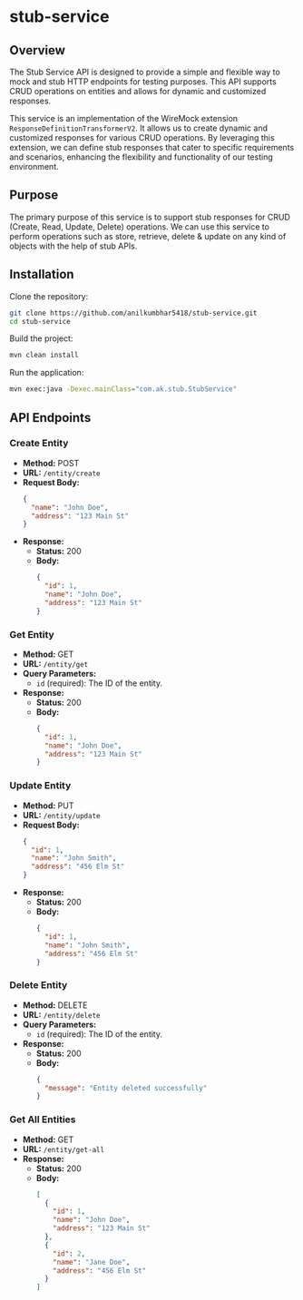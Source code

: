 # stub-service

## Overview
The Stub Service API is designed to provide a simple and flexible way to mock and stub HTTP endpoints for testing purposes. This API supports CRUD operations on entities and allows for dynamic and customized responses.

This service is an implementation of the WireMock extension `ResponseDefinitionTransformerV2`. It allows us to create dynamic and customized responses for various CRUD operations. By leveraging this extension, we can define stub responses that cater to specific requirements and scenarios, enhancing the flexibility and functionality of our testing environment.

## Purpose
The primary purpose of this service is to support stub responses for CRUD (Create, Read, Update, Delete) operations. We can use this service to perform operations such as store, retrieve, delete & update on any kind of objects with the help of stub APIs. 

## Installation
Clone the repository:
```sh
git clone https://github.com/anilkumbhar5418/stub-service.git
cd stub-service
```

Build the project:
```sh
mvn clean install
```

Run the application:
```sh
mvn exec:java -Dexec.mainClass="com.ak.stub.StubService"
```

## API Endpoints

### Create Entity
- **Method:** POST
- **URL:** `/entity/create`
- **Request Body:**
  ```json
  {
    "name": "John Doe",
    "address": "123 Main St"
  }
  ```
- **Response:**
    - **Status:** 200
    - **Body:**
      ```json
      {
        "id": 1,
        "name": "John Doe",
        "address": "123 Main St"
      }
      ```

### Get Entity
- **Method:** GET
- **URL:** `/entity/get`
- **Query Parameters:**
    - `id` (required): The ID of the entity.
- **Response:**
    - **Status:** 200
    - **Body:**
      ```json
      {
        "id": 1,
        "name": "John Doe",
        "address": "123 Main St"
      }
      ```

### Update Entity
- **Method:** PUT
- **URL:** `/entity/update`
- **Request Body:**
  ```json
  {
    "id": 1,
    "name": "John Smith",
    "address": "456 Elm St"
  }
  ```
- **Response:**
    - **Status:** 200
    - **Body:**
      ```json
      {
        "id": 1,
        "name": "John Smith",
        "address": "456 Elm St"
      }
      ```

### Delete Entity
- **Method:** DELETE
- **URL:** `/entity/delete`
- **Query Parameters:**
    - `id` (required): The ID of the entity.
- **Response:**
    - **Status:** 200
    - **Body:**
      ```json
      {
        "message": "Entity deleted successfully"
      }
      ```

### Get All Entities
- **Method:** GET
- **URL:** `/entity/get-all`
- **Response:**
    - **Status:** 200
    - **Body:**
      ```json
      [
        {
          "id": 1,
          "name": "John Doe",
          "address": "123 Main St"
        },
        {
          "id": 2,
          "name": "Jane Doe",
          "address": "456 Elm St"
        }
      ]
      ```